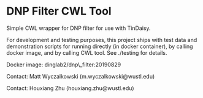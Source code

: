 <h1>DNP Filter CWL Tool</h1>
<p>Simple CWL wrapper for DNP filter for use with TinDaisy.</p>

<p>For development and testing purposes, this project ships with test data and demonstration scripts for running directly (in docker container), by calling docker image, and by calling CWL tool. See ./testing for details.</p>

<p>Docker image: dinglab2/dnp\_filter:20190829</p>

<p>Contact: Matt Wyczalkowski (m.wyczalkowski@wustl.edu)</p>
<p>Contact: Houxiang Zhu (houxiang.zhu@wustl.edu)</p>
